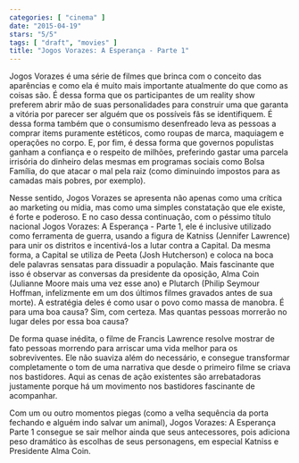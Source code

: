 ```yaml
---
categories: [ "cinema" ]
date: "2015-04-19"
stars: "5/5"
tags: [ "draft", "movies" ]
title: "Jogos Vorazes: A Esperança - Parte 1"
---
```

Jogos Vorazes é uma série de filmes que brinca com o conceito das
aparências e como ela é muito mais importante atualmente do que como
as coisas são. É dessa forma que os participantes de um reality
show preferem abrir mão de suas personalidades para construir uma
que garanta a vitória por parecer ser alguém que os possíveis fãs
se identifiquem. É dessa forma também que o consumismo desenfreado
leva as pessoas a comprar items puramente estéticos, como roupas de
marca, maquiagem e operações no corpo. E, por fim, é dessa forma
que governos populistas ganham a confiança e o respeito de milhões,
preferindo gastar uma parcela irrisória do dinheiro delas mesmas em
programas sociais como Bolsa Família, do que atacar o mal pela raiz
(como diminuindo impostos para as camadas mais pobres, por exemplo).

Nesse sentido, Jogos Vorazes se apresenta não apenas como uma crítica
ao marketing ou mídia, mas como uma simples constatação que ele existe,
é forte e poderoso. E no caso dessa continuação, com o péssimo título
nacional Jogos Vorazes: A Esperança - Parte 1, ele é inclusive utilizado
como ferramenta de guerra, usando a figura de Katniss (Jennifer Lawrence)
para unir os distritos e incentivá-los a lutar contra a Capital. Da
mesma forma, a Capital se utiliza de Peeta (Josh Hutcherson) e coloca na
boca dele palavras sensatas para dissuadir a população. Mais fascinante
que isso é observar as conversas da presidente da oposição, Alma Coin
(Julianne Moore mais uma vez esse ano) e Plutarch (Philip Seymour Hoffman,
infelizmente em um dos últimos filmes gravados antes de sua morte). A
estratégia deles é como usar o povo como massa de manobra. É para
uma boa causa? Sim, com certeza. Mas quantas pessoas morrerão no lugar
deles por essa boa causa?

De forma quase inédita, o filme de Francis Lawrence resolve mostrar
de fato pessoas morrendo para arriscar uma vida melhor para os
sobreviventes. Ele não suaviza além do necessário, e consegue
transformar completamente o tom de uma narrativa que desde o primeiro
filme se criava nos bastidores. Aqui as cenas de ação existentes são
arrebatadoras justamente porque há um movimento nos bastidores fascinante
de acompanhar.

Com um ou outro momentos piegas (como a velha sequência da porta fechando
e alguém indo salvar um animal), Jogos Vorazes: A Esperança Parte
1 consegue se sair melhor ainda que seus antecessores, pois adiciona
peso dramático às escolhas de seus personagens, em especial Katniss
e Presidente Alma Coin.
